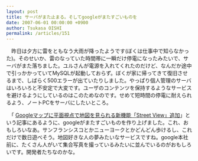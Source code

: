 ```yaml
---
layout: post
title: サーバがまた止まる。そしてgoogleがまたすごいものを
date: 2007-06-01 00:00:00 +0900
author: Tsukasa OISHI
permalink: /articles/151
---
```


　昨日は夕方に雷をともなう大雨が降ったようです(ぼくは仕事中で知らなかった)。そのせいか、雷のなっていた時間帯に一瞬だけ停電になったみたいで、サーバがまた落ちました。ユルさんが電源を入れてくれたのだけど、なんだか途中で引っかかっていてMySQLが起動しておらず。ぼくが家に帰ってきて復旧させるまで、しばらく500エラーが出ていたりしました。やっぱり個人管理のサーバはいろいろと不安定で大変です。ユーザのコンテンツを保持するようなサービスを避けるようにしているのはこのためなのです。せめて短時間の停電に耐えられるよう、ノートPCをサーバにしたいところ。

　「 [Googleマップに平面視点で地図を見られる新機能「Street View」追加](http://gigazine.net/index.php?/news/comments/20070530_google_street_view/)」という記事にあるように、googleがまたすごいものを作り上げました。これ、おもしろいなあ。サンフランシスコとかニューヨークとかどんどん歩けるし、これだけで数日遊べそう。地図好きな人の夢みたいなサービスですね。google本社前に、たくさん人がいて集合写真を撮っているみたいに並んでいるのがおもしろいです。開発者たちなのかな。

